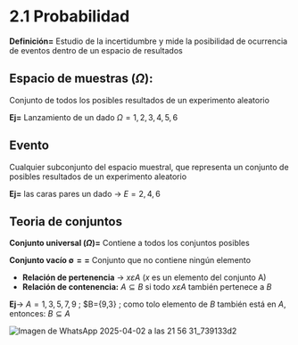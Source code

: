 # 2.1 Probabilidad

**Definición=**  Estudio de la incertidumbre y mide la posibilidad de ocurrencia de eventos dentro de un espacio de resultados

## Espacio de muestras ($\Omega$):

Conjunto de todos los posibles resultados de un experimento aleatorio

**Ej=** Lanzamiento de un dado $\Omega= {1, 2, 3, 4, 5, 6}$

## Evento 

Cualquier subconjunto del espacio muestral, que representa un conjunto de posibles resultados de un experimento aleatorio 

**Ej=** las caras pares un dado $\rightarrow$ $E = { 2, 4, 6}$

## Teoria de conjuntos

**Conjunto universal ($\Omega$)=** Contiene a todos los conjuntos posibles

**Conjunto vacío $∅= {}$=** Conjunto que no contiene ningún elemento

- **Relación de pertenencia** $\rightarrow$ $x \varepsilon A$ ($x$ es un elemento del conjunto A)
- **Relación de contenencia:** $A ⊆ B$ si todo $x \varepsilon A$ también pertenece a $B$ 

**Ej**$\rightarrow$ $A={1,3,5,7,9}$ ; $B={9,3} ; como tolo elemento de $B$ también está en $A$, entonces: $B ⊆ A$

![Imagen de WhatsApp 2025-04-02 a las 21 56 31_739133d2](https://github.com/user-attachments/assets/046fa86a-6202-4084-86fd-d93adcd30f73)

